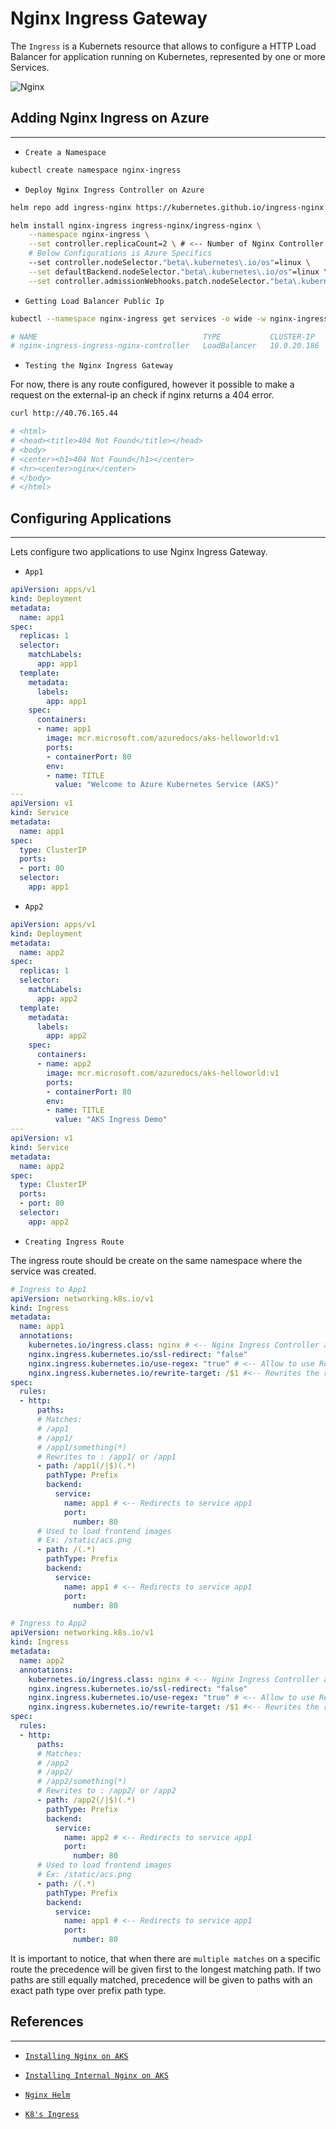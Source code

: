 # Nginx Ingress Gateway

The `Ingress` is a Kubernets resource that allows to configure a HTTP Load Balancer for application running on Kubernetes, represented by one or more Services.

![Nginx](../../pictures/nginx.png)

## Adding Nginx Ingress on Azure
---

- `Create a Namespace`
```bash
kubectl create namespace nginx-ingress
```

- `Deploy Nginx Ingress Controller on Azure`
```bash
helm repo add ingress-nginx https://kubernetes.github.io/ingress-nginx

helm install nginx-ingress ingress-nginx/ingress-nginx \
    --namespace nginx-ingress \
    --set controller.replicaCount=2 \ # <-- Number of Nginx Controller a good number for production is 3
    # Below Configurations is Azure Specifics
    --set controller.nodeSelector."beta\.kubernetes\.io/os"=linux \
    --set defaultBackend.nodeSelector."beta\.kubernetes\.io/os"=linux \
    --set controller.admissionWebhooks.patch.nodeSelector."beta\.kubernetes\.io/os"=linux
```
- `Getting Load Balancer Public Ip`
```bash
kubectl --namespace nginx-ingress get services -o wide -w nginx-ingress-ingress-nginx-controller

# NAME                                     TYPE           CLUSTER-IP    EXTERNAL-IP    PORT(S)                      AGE
# nginx-ingress-ingress-nginx-controller   LoadBalancer   10.0.20.186   40.76.165.44   80:32621/TCP,443:32640/TCP   2m18s
```

- `Testing the Nginx Ingress Gateway`

For now, there is any route configured, however it possible to make a request on the external-ip an check if nginx returns a 404 error.

```bash
curl http://40.76.165.44

# <html>
# <head><title>404 Not Found</title></head>
# <body>
# <center><h1>404 Not Found</h1></center>
# <hr><center>nginx</center>
# </body>
# </html>
```

## Configuring Applications
---

Lets configure two applications to use Nginx Ingress Gateway.

- `App1`
```yaml
apiVersion: apps/v1
kind: Deployment
metadata:
  name: app1  
spec:
  replicas: 1
  selector:
    matchLabels:
      app: app1
  template:
    metadata:
      labels:
        app: app1
    spec:
      containers:
      - name: app1
        image: mcr.microsoft.com/azuredocs/aks-helloworld:v1
        ports:
        - containerPort: 80
        env:
        - name: TITLE
          value: "Welcome to Azure Kubernetes Service (AKS)"
---
apiVersion: v1
kind: Service
metadata:
  name: app1  
spec:
  type: ClusterIP
  ports:
  - port: 80
  selector:
    app: app1

```

- `App2`
```yaml
apiVersion: apps/v1
kind: Deployment
metadata:
  name: app2  
spec:
  replicas: 1
  selector:
    matchLabels:
      app: app2
  template:
    metadata:
      labels:
        app: app2
    spec:
      containers:
      - name: app2
        image: mcr.microsoft.com/azuredocs/aks-helloworld:v1
        ports:
        - containerPort: 80
        env:
        - name: TITLE
          value: "AKS Ingress Demo"
---
apiVersion: v1
kind: Service
metadata:
  name: app2  
spec:
  type: ClusterIP
  ports:
  - port: 80
  selector:
    app: app2

```

- `Creating Ingress Route`

The ingress route should be create on the same namespace where the service was created.

```yaml
# Ingress to App1
apiVersion: networking.k8s.io/v1
kind: Ingress
metadata:
  name: app1
  annotations:
    kubernetes.io/ingress.class: nginx # <-- Nginx Ingress Controller automatically detects this annotation
    nginx.ingress.kubernetes.io/ssl-redirect: "false"
    nginx.ingress.kubernetes.io/use-regex: "true" # <-- Allow to use Regex for Managing Routing 
    nginx.ingress.kubernetes.io/rewrite-target: /$1 #<-- Rewrites the request with the first capture group
spec:
  rules:
  - http:
      paths:
      # Matches:
      # /app1
      # /app1/
      # /app1/something(*)
      # Rewrites to : /app1/ or /app1
      - path: /app1(/|$)(.*)
        pathType: Prefix
        backend:
          service:
            name: app1 # <-- Redirects to service app1
            port:
              number: 80
      # Used to load frontend images
      # Ex: /static/acs.png
      - path: /(.*)
        pathType: Prefix
        backend:
          service:
            name: app1 # <-- Redirects to service app1
            port:
              number: 80
``` 

```yaml
# Ingress to App2
apiVersion: networking.k8s.io/v1
kind: Ingress
metadata:
  name: app2
  annotations:
    kubernetes.io/ingress.class: nginx # <-- Nginx Ingress Controller automatically detects this annotation
    nginx.ingress.kubernetes.io/ssl-redirect: "false"
    nginx.ingress.kubernetes.io/use-regex: "true" # <-- Allow to use Regex for Managing Routing 
    nginx.ingress.kubernetes.io/rewrite-target: /$1 #<-- Rewrites the request with the first capture group
spec:
  rules:
  - http:
      paths:
      # Matches:
      # /app2
      # /app2/
      # /app2/something(*)
      # Rewrites to : /app2/ or /app2
      - path: /app2(/|$)(.*)
        pathType: Prefix
        backend:
          service:
            name: app2 # <-- Redirects to service app1
            port:
              number: 80
      # Used to load frontend images
      # Ex: /static/acs.png
      - path: /(.*)
        pathType: Prefix
        backend:
          service:
            name: app1 # <-- Redirects to service app1
            port:
              number: 80
```

It is important to notice, that when there are `multiple matches` on a specific route the precedence will be given first to the longest matching path. If two paths are still equally matched, precedence will be given to paths with an exact path type over prefix path type.

## References
---

- [`Installing Nginx on AKS`](https://docs.microsoft.com/en-us/azure/aks/ingress-basic)

- [`Installing Internal Nginx on AKS`](https://docs.microsoft.com/en-us/azure/aks/ingress-internal-ip)

- [`Nginx Helm`](https://docs.nginx.com/nginx-ingress-controller/installation/installation-with-helm/)

- [`K8's Ingress`](https://kubernetes.io/docs/concepts/services-networking/ingress/) 